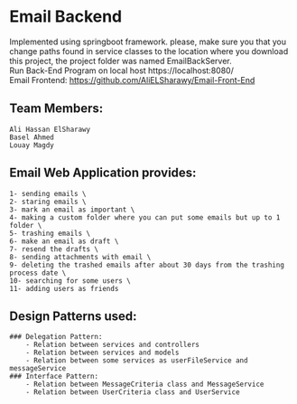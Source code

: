 # Email Backend
Implemented using springboot framework. please, make sure you that you change paths found in service classes to the location where you download this project, the project folder was named EmailBackServer. \
Run Back-End Program on local host https://localhost:8080/ \
Email Frontend: https://github.com/AliELSharawy/Email-Front-End

## Team Members:
    Ali Hassan ElSharawy
    Basel Ahmed
    Louay Magdy
    
## Email Web Application provides:

    1- sending emails \
    2- staring emails \
    3- mark an email as important \
    4- making a custom folder where you can put some emails but up to 1 folder \
    5- trashing emails \
    6- make an email as draft \
    7- resend the drafts \
    8- sending attachments with email \
    9- deleting the trashed emails after about 30 days from the trashing process date \
    10- searching for some users \
    11- adding users as friends

## Design Patterns used:
    ### Delegation Pattern:
        - Relation between services and controllers
        - Relation between services and models
        - Relation between some services as userFileService and messageService
    ### Interface Pattern:
        - Relation between MessageCriteria class and MessageService
        - Relation between UserCriteria class and UserService
